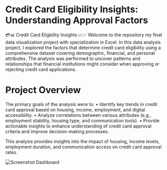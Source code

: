 # Credit Card Eligibility Insights: Understanding Approval Factors

💳📊 Credit Card Eligbility Insights 📈✅ Welcome to the repository my final data visualization project with specialization in Excel. In this data analysis project, I explored the factors that determine credit card eligibility using a comprehensive dataset covering demographic, financial, and personal attributes. The analysis was performed to uncover patterns and relationships that financial institutions might consider when approving or rejecting credit card applications.

# **Project Overview**
The primary goals of the analysis were to:
•	Identify key trends in credit card approval based on housing, income, employment, and digital accessibility.
•	Analyze correlations between various attributes (e.g., employment stability, housing type, and communication tools).
•	Provide actionable insights to enhance understanding of credit card approval criteria and improve decision-making processes.

This analysis provides insights into the impact of housing, income levels, employment duration, and communication access on credit card approval rates.

![Screenshot Dashboard](https://github.com/user-attachments/assets/f5114fb4-9cae-434b-9cbe-eb5e429affe3)
